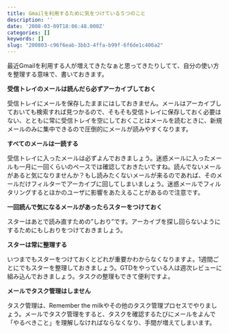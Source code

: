 ```yaml
---
title: Gmailを利用するために気をつけている５つのこと
description: ''
date: '2008-03-09T18:06:48.000Z'
categories: []
keywords: []
slug: "200803-c96f6eab-3bb3-4ffa-b99f-6f6de1c406a2"
---
```

最近Gmailを利用する人が増えてきたなぁと思ってきたりしてて、自分の使い方を整理する意味で、書いておきます。

**受信トレイのメールは読んだら必ずアーカイブしておく**  
  
受信トレイにメールを保存したままにはしておきません。メールはアーカイブしておいても検索すれば見つかるので、そもそも受信トレイに保存しておく必要はない、とともに常に受信トレイを空にしておくことはメールを読むときに、新規メールのみに集中できるので圧倒的にメールが読みやすくなります。

**すべてのメールは一読する**  
  
受信トレイに入ったメールは必ずよんでおきましょう。迷惑メールに入ったメールも一月に一回くらいのペースでは確認しておきたいですね。読んでないメールがあると気になりませんか？もし読みたくないメールが来るのであれば、そのメールだけフィルターでアーカイブに回してしまいましょう。迷惑メールでフィルタリングするとほかのユーザに影響をあたえることがあるので注意です。

**一回読んで気になるメールがあったらスターをつけておく**  
  
スターはあとで読み直すための”しおり”です。アーカイブを探し回らないようにするためにもしおりをつけておきましょう。

**スターは常に整理する**  
  
いつまでもスターをつけておくとどれが重要かわからなくなりますよ。1週間ごとにでもスターを整理しておきましょう。GTDをやっている人は週次レビューに組み込んでおきましょう。タスクの整理もできて便利ですよ。

**メールでタスク管理はしません**  
  
タスク管理は、Remember the milkやその他のタスク管理プロセスでやりましょう。メールでタスク管理をすると、タスクを確認するたびにメールをよんで「やるべきこと」を理解しなければならなくなり、手間が増えてしまいます。